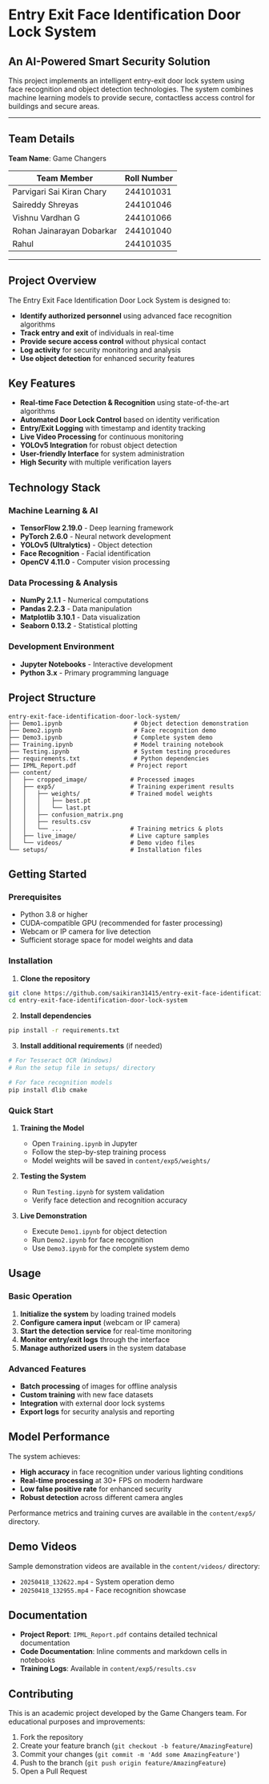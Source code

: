# Entry Exit Face Identification Door Lock System

## An AI-Powered Smart Security Solution

This project implements an intelligent entry-exit door lock system using face recognition and object detection technologies. The system combines machine learning models to provide secure, contactless access control for buildings and secure areas.

---

## Team Details

**Team Name**: Game Changers

| Team Member | Roll Number |
|-------------|-------------|
| Parvigari Sai Kiran Chary | 244101031 |
| Saireddy Shreyas | 244101046 |
| Vishnu Vardhan G | 244101066 |
| Rohan Jainarayan Dobarkar | 244101040 |
| Rahul | 244101035 |

---

## Project Overview

The Entry Exit Face Identification Door Lock System is designed to:

- **Identify authorized personnel** using advanced face recognition algorithms
- **Track entry and exit** of individuals in real-time
- **Provide secure access control** without physical contact
- **Log activity** for security monitoring and analysis
- **Use object detection** for enhanced security features

## Key Features

- **Real-time Face Detection & Recognition** using state-of-the-art algorithms
- **Automated Door Lock Control** based on identity verification
- **Entry/Exit Logging** with timestamp and identity tracking
- **Live Video Processing** for continuous monitoring
- **YOLOv5 Integration** for robust object detection
- **User-friendly Interface** for system administration
- **High Security** with multiple verification layers

## Technology Stack

### Machine Learning & AI
- **TensorFlow 2.19.0** - Deep learning framework
- **PyTorch 2.6.0** - Neural network development
- **YOLOv5 (Ultralytics)** - Object detection
- **Face Recognition** - Facial identification
- **OpenCV 4.11.0** - Computer vision processing

### Data Processing & Analysis
- **NumPy 2.1.1** - Numerical computations
- **Pandas 2.2.3** - Data manipulation
- **Matplotlib 3.10.1** - Data visualization
- **Seaborn 0.13.2** - Statistical plotting

### Development Environment
- **Jupyter Notebooks** - Interactive development
- **Python 3.x** - Primary programming language

## Project Structure

```
entry-exit-face-identification-door-lock-system/
├── Demo1.ipynb                    # Object detection demonstration
├── Demo2.ipynb                    # Face recognition demo
├── Demo3.ipynb                    # Complete system demo
├── Training.ipynb                 # Model training notebook
├── Testing.ipynb                  # System testing procedures
├── requirements.txt               # Python dependencies
├── IPML_Report.pdf               # Project report
├── content/
│   ├── cropped_image/            # Processed images
│   ├── exp5/                     # Training experiment results
│   │   ├── weights/              # Trained model weights
│   │   │   ├── best.pt
│   │   │   └── last.pt
│   │   ├── confusion_matrix.png
│   │   ├── results.csv
│   │   └── ...                   # Training metrics & plots
│   ├── live_image/               # Live capture samples
│   └── videos/                   # Demo video files
└── setups/                       # Installation files
```

## Getting Started

### Prerequisites

- Python 3.8 or higher
- CUDA-compatible GPU (recommended for faster processing)
- Webcam or IP camera for live detection
- Sufficient storage space for model weights and data

### Installation

1. **Clone the repository**
```bash
git clone https://github.com/saikiran31415/entry-exit-face-identification-door-lock-system.git
cd entry-exit-face-identification-door-lock-system
```

2. **Install dependencies**
```bash
pip install -r requirements.txt
```

3. **Install additional requirements** (if needed)
```bash
# For Tesseract OCR (Windows)
# Run the setup file in setups/ directory

# For face recognition models
pip install dlib cmake
```

### Quick Start

1. **Training the Model**
   - Open `Training.ipynb` in Jupyter
   - Follow the step-by-step training process
   - Model weights will be saved in `content/exp5/weights/`

2. **Testing the System**
   - Run `Testing.ipynb` for system validation
   - Verify face detection and recognition accuracy

3. **Live Demonstration**
   - Execute `Demo1.ipynb` for object detection
   - Run `Demo2.ipynb` for face recognition
   - Use `Demo3.ipynb` for the complete system demo

## Usage

### Basic Operation

1. **Initialize the system** by loading trained models
2. **Configure camera input** (webcam or IP camera)
3. **Start the detection service** for real-time monitoring
4. **Monitor entry/exit logs** through the interface
5. **Manage authorized users** in the system database

### Advanced Features

- **Batch processing** of images for offline analysis
- **Custom training** with new face datasets
- **Integration** with external door lock systems
- **Export logs** for security analysis and reporting

## Model Performance

The system achieves:
- **High accuracy** in face recognition under various lighting conditions
- **Real-time processing** at 30+ FPS on modern hardware
- **Low false positive rate** for enhanced security
- **Robust detection** across different camera angles

Performance metrics and training curves are available in the `content/exp5/` directory.

## Demo Videos

Sample demonstration videos are available in the `content/videos/` directory:
- `20250418_132622.mp4` - System operation demo
- `20250418_132955.mp4` - Face recognition showcase

## Documentation

- **Project Report**: `IPML_Report.pdf` contains detailed technical documentation
- **Code Documentation**: Inline comments and markdown cells in notebooks
- **Training Logs**: Available in `content/exp5/results.csv`

## Contributing

This is an academic project developed by the Game Changers team. For educational purposes and improvements:

1. Fork the repository
2. Create your feature branch (`git checkout -b feature/AmazingFeature`)
3. Commit your changes (`git commit -m 'Add some AmazingFeature'`)
4. Push to the branch (`git push origin feature/AmazingFeature`)
5. Open a Pull Request
